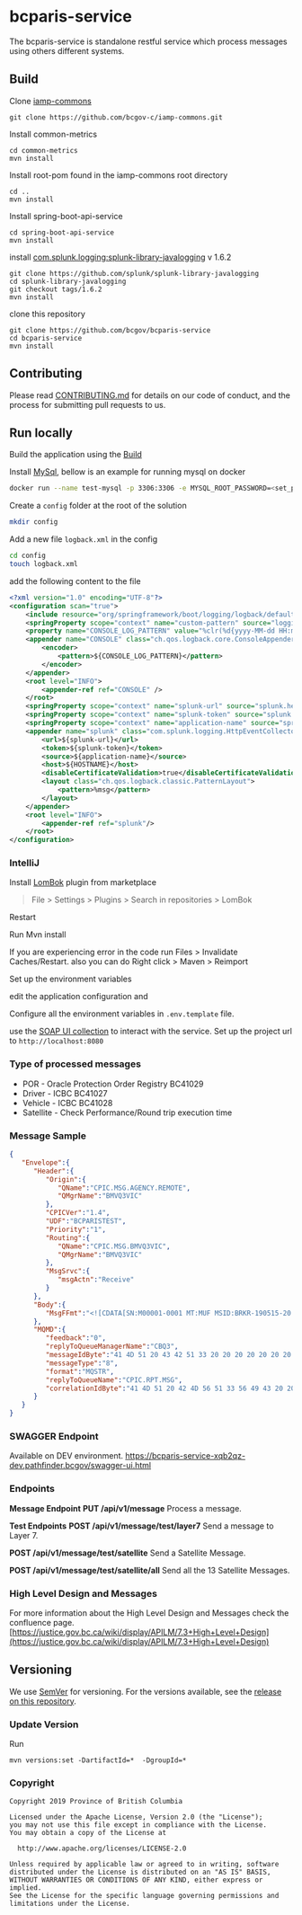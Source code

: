 # bcparis-service

The bcparis-service is standalone restful service which process messages using others different systems.

## Build

Clone [iamp-commons](https://github.com/bcgov-c/iamp-commons)

```
git clone https://github.com/bcgov-c/iamp-commons.git
```

Install common-metrics

```
cd common-metrics
mvn install
```

Install root-pom found in the iamp-commons root directory

```
cd ..
mvn install
```

Install spring-boot-api-service

```
cd spring-boot-api-service
mvn install
```

install [com.splunk.logging:splunk-library-javalogging](https://github.com/splunk/splunk-library-javalogging) v 1.6.2

```
git clone https://github.com/splunk/splunk-library-javalogging
cd splunk-library-javalogging
git checkout tags/1.6.2
mvn install
```

clone this repository

```
git clone https://github.com/bcgov/bcparis-service
cd bcparis-service
mvn install
```

## Contributing

Please read [CONTRIBUTING.md](CONTRIBUTING.md) for details on our code of conduct, and the process for submitting pull requests to us.

## Run locally

Build the application using the [Build](#Build)

Install [MySql](https://www.mysql.com/), bellow is an example for running mysql on docker

```bash
docker run --name test-mysql -p 3306:3306 -e MYSQL_ROOT_PASSWORD=<set_password> -e MYSQL_DATABASE=metastore -d mysql:latest
```

Create a `config` folder at the root of the solution

```bash
mkdir config
```

Add a new file `logback.xml` in the config

```bash
cd config
touch logback.xml
```

add the following content to the file

```xml
<?xml version="1.0" encoding="UTF-8"?>
<configuration scan="true">
    <include resource="org/springframework/boot/logging/logback/defaults.xml"/>
    <springProperty scope="context" name="custom-pattern" source="logging.pattern.custom" />
    <property name="CONSOLE_LOG_PATTERN" value="%clr(%d{yyyy-MM-dd HH:mm:ss.SSS}){faint} %clr(${LOG_LEVEL_PATTERN:-%5p}) ${custom-pattern} %clr(${PID:- }){magenta} %clr(---){faint} %clr([%15.15t]){faint} %clr(%-40.40logger{39}){cyan} %clr(:){faint} %m%n${LOG_EXCEPTION_CONVERSION_WORD:-%wEx}"/>
    <appender name="CONSOLE" class="ch.qos.logback.core.ConsoleAppender">
        <encoder>
            <pattern>${CONSOLE_LOG_PATTERN}</pattern>
        </encoder>
    </appender>
    <root level="INFO">
        <appender-ref ref="CONSOLE" />
    </root>
    <springProperty scope="context" name="splunk-url" source="splunk.hec.url"/>
    <springProperty scope="context" name="splunk-token" source="splunk.hec.token"/>
    <springProperty scope="context" name="application-name" source="spring.application.name"/>
    <appender name="splunk" class="com.splunk.logging.HttpEventCollectorLogbackAppender">
        <url>${splunk-url}</url>
        <token>${splunk-token}</token>
        <source>${application-name}</source>
        <host>${HOSTNAME}</host>
        <disableCertificateValidation>true</disableCertificateValidation>
        <layout class="ch.qos.logback.classic.PatternLayout">
            <pattern>%msg</pattern>
        </layout>
    </appender>
    <root level="INFO">
        <appender-ref ref="splunk"/>
    </root>
</configuration>
```

### IntelliJ

Install [LomBok](https://projectlombok.org/) plugin from marketplace

> File > Settings > Plugins > Search in repositories > LomBok

Restart

Run Mvn install

If you are experiencing error in the code run Files > Invalidate Caches/Restart.
also you can do Right click > Maven > Reimport

Set up the environment variables

edit the application configuration and 

Configure all the environment variables in `.env.template` file.

use the [SOAP UI collection](src/test/soapui/bcparis-service-soapui-project.xml) to interact with the service.
Set up the project url to `http://localhost:8080`

### Type of processed messages

- POR - Oracle Protection Order Registry BC41029
- Driver - ICBC BC41027
- Vehicle - ICBC BC41028
- Satellite - Check Performance/Round trip execution time

### Message Sample

```json
{
   "Envelope":{
      "Header":{
         "Origin":{
            "QName":"CPIC.MSG.AGENCY.REMOTE",
            "QMgrName":"BMVQ3VIC"
         },
         "CPICVer":"1.4",
         "UDF":"BCPARISTEST",
         "Priority":"1",
         "Routing":{
            "QName":"CPIC.MSG.BMVQ3VIC",
            "QMgrName":"BMVQ3VIC"
         },
         "MsgSrvc":{
            "msgActn":"Receive"
         }
      },
      "Body":{
         "MsgFFmt":"<![CDATA[SN:M00001-0001 MT:MUF MSID:BRKR-190515-20:02:21 FROM:BC41127 TO:BC41027 TEXT:RE: 8372\nHC IC80300\nBC41027 \nBC41028\nSNME:SMITH/G1:JANE/G2:MARY/DOB:19000101/SEX:F\n\n2019051520022120190515200221\n]]>"
      },
      "MQMD":{
         "feedback":"0",
         "replyToQueueManagerName":"CBQ3",
         "messageIdByte":"41 4D 51 20 43 42 51 33 20 20 20 20 20 20 20 20 D9 BF 03 5D 85 20 6E 23",
         "messageType":"8",
         "format":"MQSTR",
         "replyToQueueName":"CPIC.RPT.MSG",
         "correlationIdByte":"41 4D 51 20 42 4D 56 51 33 56 49 43 20 20 20 20 5D 0A D2 81 20 38 61 02"
      }
   }
}
```

### SWAGGER Endpoint

Available on DEV environment.
https://bcparis-service-xqb2qz-dev.pathfinder.bcgov/swagger-ui.html


### Endpoints

**Message Endpoint**
**PUT /api/v1/message**
Process a message.

**Test Endpoints**
**POST /api/v1/message/test/layer7**
Send a message to Layer 7.

**POST /api/v1/message/test/satellite**
Send a Satellite Message.

**POST /api/v1/message/test/satellite/all**
Send all the 13 Satellite Messages.

### High Level Design and Messages

For more information about the High Level Design  and Messages check the confluence page.
[https://justice.gov.bc.ca/wiki/display/APILM/7.3+High+Level+Design](https://justice.gov.bc.ca/wiki/display/APILM/7.3+High+Level+Design)


## Versioning

We use [SemVer](http://semver.org/) for versioning. For the versions available, see the [release on this repository](https://github.com/bcgov/bcparis-service/releases). 

### Update Version

Run

```
mvn versions:set -DartifactId=*  -DgroupId=*
```

### Copyright

 ```
Copyright 2019 Province of British Columbia

Licensed under the Apache License, Version 2.0 (the "License");
you may not use this file except in compliance with the License.
You may obtain a copy of the License at 

   http://www.apache.org/licenses/LICENSE-2.0

Unless required by applicable law or agreed to in writing, software
distributed under the License is distributed on an "AS IS" BASIS,
WITHOUT WARRANTIES OR CONDITIONS OF ANY KIND, either express or implied.
See the License for the specific language governing permissions and
limitations under the License.
```
